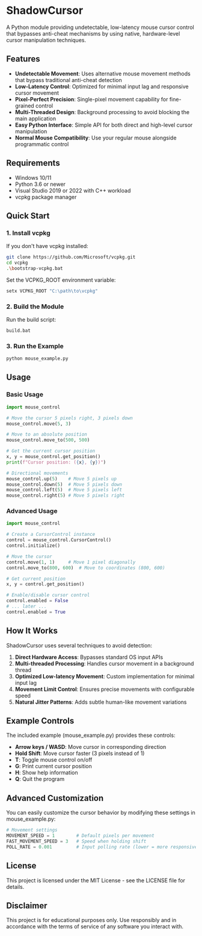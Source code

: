 # ShadowCursor

A Python module providing undetectable, low-latency mouse cursor control that bypasses anti-cheat mechanisms by using native, hardware-level cursor manipulation techniques.

## Features

- **Undetectable Movement**: Uses alternative mouse movement methods that bypass traditional anti-cheat detection
- **Low-Latency Control**: Optimized for minimal input lag and responsive cursor movement
- **Pixel-Perfect Precision**: Single-pixel movement capability for fine-grained control
- **Multi-Threaded Design**: Background processing to avoid blocking the main application
- **Easy Python Interface**: Simple API for both direct and high-level cursor manipulation
- **Normal Mouse Compatibility**: Use your regular mouse alongside programmatic control

## Requirements

- Windows 10/11
- Python 3.6 or newer
- Visual Studio 2019 or 2022 with C++ workload
- vcpkg package manager

## Quick Start

### 1. Install vcpkg

If you don't have vcpkg installed:

```bash
git clone https://github.com/Microsoft/vcpkg.git
cd vcpkg
.\bootstrap-vcpkg.bat
```

Set the VCPKG_ROOT environment variable:

```bash
setx VCPKG_ROOT "C:\path\to\vcpkg"
```

### 2. Build the Module

Run the build script:

```bash
build.bat
```

### 3. Run the Example

```bash
python mouse_example.py
```

## Usage

### Basic Usage

```python
import mouse_control

# Move the cursor 5 pixels right, 3 pixels down
mouse_control.move(5, 3)

# Move to an absolute position
mouse_control.move_to(500, 500)

# Get the current cursor position
x, y = mouse_control.get_position()
print(f"Cursor position: ({x}, {y})")

# Directional movements
mouse_control.up(5)    # Move 5 pixels up
mouse_control.down(5)  # Move 5 pixels down
mouse_control.left(5)  # Move 5 pixels left
mouse_control.right(5) # Move 5 pixels right
```

### Advanced Usage

```python
import mouse_control

# Create a CursorControl instance
control = mouse_control.CursorControl()
control.initialize()

# Move the cursor
control.move(1, 1)     # Move 1 pixel diagonally
control.move_to(800, 600)  # Move to coordinates (800, 600)

# Get current position
x, y = control.get_position()

# Enable/disable cursor control
control.enabled = False
# ... later ...
control.enabled = True
```

## How It Works

ShadowCursor uses several techniques to avoid detection:

1. **Direct Hardware Access**: Bypasses standard OS input APIs
2. **Multi-threaded Processing**: Handles cursor movement in a background thread
3. **Optimized Low-latency Movement**: Custom implementation for minimal input lag
4. **Movement Limit Control**: Ensures precise movements with configurable speed
5. **Natural Jitter Patterns**: Adds subtle human-like movement variations

## Example Controls

The included example (mouse_example.py) provides these controls:

- **Arrow keys / WASD**: Move cursor in corresponding direction
- **Hold Shift**: Move cursor faster (3 pixels instead of 1)
- **T**: Toggle mouse control on/off
- **G**: Print current cursor position
- **H**: Show help information
- **Q**: Quit the program

## Advanced Customization

You can easily customize the cursor behavior by modifying these settings in mouse_example.py:

```python
# Movement settings
MOVEMENT_SPEED = 1        # Default pixels per movement
FAST_MOVEMENT_SPEED = 3   # Speed when holding shift
POLL_RATE = 0.001         # Input polling rate (lower = more responsive)
```

## License

This project is licensed under the MIT License - see the LICENSE file for details.

## Disclaimer

This project is for educational purposes only. Use responsibly and in accordance with the terms of service of any software you interact with. 
